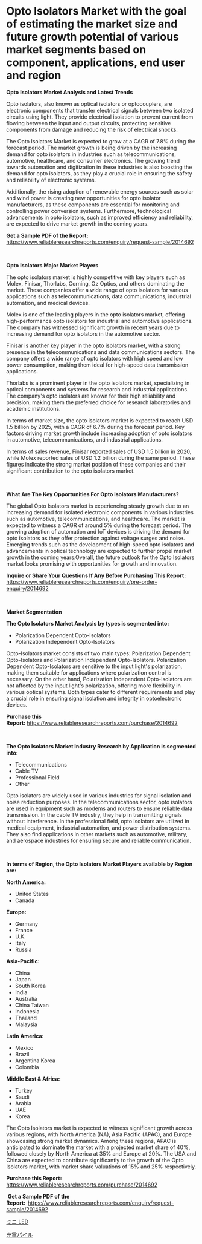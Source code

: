 <p><h1>Opto Isolators Market with the goal of estimating the market size and future growth potential of various market segments based on component, applications, end user and region</h1></p><p><strong>Opto Isolators Market Analysis and Latest Trends</strong></p>
<p><p>Opto isolators, also known as optical isolators or optocouplers, are electronic components that transfer electrical signals between two isolated circuits using light. They provide electrical isolation to prevent current from flowing between the input and output circuits, protecting sensitive components from damage and reducing the risk of electrical shocks.</p><p>The Opto Isolators Market is expected to grow at a CAGR of 7.8% during the forecast period. The market growth is being driven by the increasing demand for opto isolators in industries such as telecommunications, automotive, healthcare, and consumer electronics. The growing trend towards automation and digitization in these industries is also boosting the demand for opto isolators, as they play a crucial role in ensuring the safety and reliability of electronic systems.</p><p>Additionally, the rising adoption of renewable energy sources such as solar and wind power is creating new opportunities for opto isolator manufacturers, as these components are essential for monitoring and controlling power conversion systems. Furthermore, technological advancements in opto isolators, such as improved efficiency and reliability, are expected to drive market growth in the coming years.</p></p>
<p><strong>Get a Sample PDF of the Report:&nbsp;</strong> <a href="https://www.reliableresearchreports.com/enquiry/request-sample/2014692">https://www.reliableresearchreports.com/enquiry/request-sample/2014692</a></p>
<p>&nbsp;</p>
<p><strong>Opto Isolators Major Market Players</strong></p>
<p><p>The opto isolators market is highly competitive with key players such as Molex, Finisar, Thorlabs, Corning, Oz Optics, and others dominating the market. These companies offer a wide range of opto isolators for various applications such as telecommunications, data communications, industrial automation, and medical devices.</p><p>Molex is one of the leading players in the opto isolators market, offering high-performance opto isolators for industrial and automotive applications. The company has witnessed significant growth in recent years due to increasing demand for opto isolators in the automotive sector.</p><p>Finisar is another key player in the opto isolators market, with a strong presence in the telecommunications and data communications sectors. The company offers a wide range of opto isolators with high speed and low power consumption, making them ideal for high-speed data transmission applications.</p><p>Thorlabs is a prominent player in the opto isolators market, specializing in optical components and systems for research and industrial applications. The company's opto isolators are known for their high reliability and precision, making them the preferred choice for research laboratories and academic institutions.</p><p>In terms of market size, the opto isolators market is expected to reach USD 1.5 billion by 2025, with a CAGR of 6.7% during the forecast period. Key factors driving market growth include increasing adoption of opto isolators in automotive, telecommunications, and industrial applications.</p><p>In terms of sales revenue, Finisar reported sales of USD 1.5 billion in 2020, while Molex reported sales of USD 1.2 billion during the same period. These figures indicate the strong market position of these companies and their significant contribution to the opto isolators market.</p></p>
<p>&nbsp;</p>
<p><strong>What Are The Key Opportunities For Opto Isolators Manufacturers?</strong></p>
<p><p>The global Opto Isolators market is experiencing steady growth due to an increasing demand for isolated electronic components in various industries such as automotive, telecommunications, and healthcare. The market is expected to witness a CAGR of around 5% during the forecast period. The growing adoption of automation and IoT devices is driving the demand for opto isolators as they offer protection against voltage surges and noise. Emerging trends such as the development of high-speed opto isolators and advancements in optical technology are expected to further propel market growth in the coming years.Overall, the future outlook for the Opto Isolators market looks promising with opportunities for growth and innovation.</p></p>
<p><strong>Inquire or Share Your Questions If Any Before Purchasing This Report:</strong> <a href="https://www.reliableresearchreports.com/enquiry/pre-order-enquiry/2014692">https://www.reliableresearchreports.com/enquiry/pre-order-enquiry/2014692</a></p>
<p>&nbsp;</p>
<p><strong>Market Segmentation</strong></p>
<p><strong>The Opto Isolators Market Analysis by types is segmented into:</strong></p>
<p><ul><li>Polarization Dependent Opto-Isolators</li><li>Polarization Independent Opto-Isolators</li></ul></p>
<p><p>Opto-Isolators market consists of two main types: Polarization Dependent Opto-Isolators and Polarization Independent Opto-Isolators. Polarization Dependent Opto-Isolators are sensitive to the input light's polarization, making them suitable for applications where polarization control is necessary. On the other hand, Polarization Independent Opto-Isolators are not affected by the input light's polarization, offering more flexibility in various optical systems. Both types cater to different requirements and play a crucial role in ensuring signal isolation and integrity in optoelectronic devices.</p></p>
<p><strong>Purchase this Report:&nbsp;</strong><a href="https://www.reliableresearchreports.com/purchase/2014692">https://www.reliableresearchreports.com/purchase/2014692</a></p>
<p>&nbsp;</p>
<p><strong>The Opto Isolators Market Industry Research by Application is segmented into:</strong></p>
<p><ul><li>Telecommunications</li><li>Cable TV</li><li>Professional Field</li><li>Other</li></ul></p>
<p><p>Opto isolators are widely used in various industries for signal isolation and noise reduction purposes. In the telecommunications sector, opto isolators are used in equipment such as modems and routers to ensure reliable data transmission. In the cable TV industry, they help in transmitting signals without interference. In the professional field, opto isolators are utilized in medical equipment, industrial automation, and power distribution systems. They also find applications in other markets such as automotive, military, and aerospace industries for ensuring secure and reliable communication.</p></p>
<p>&nbsp;</p>
<p><strong>In terms of Region, the Opto Isolators Market Players available by Region are:</strong></p>
<p>
    <p> <strong> North America: </strong>
        <ul>
            <li>United States</li>
            <li>Canada</li>
        </ul>
        </p> 
    <p> <strong> Europe: </strong>
        <ul>
            <li>Germany</li>
            <li>France</li>
            <li>U.K.</li>
            <li>Italy</li>
            <li>Russia</li>
        </ul>
        </p> 
    <p> <strong> Asia-Pacific: </strong>
        <ul>
            <li>China</li>
            <li>Japan</li>
            <li>South Korea</li>
            <li>India</li>
            <li>Australia</li>
            <li>China Taiwan</li>
            <li>Indonesia</li>
            <li>Thailand</li>
            <li>Malaysia</li>
        </ul>
        </p> 
    <p> <strong> Latin America: </strong>
        <ul>
            <li>Mexico</li>
            <li>Brazil</li>
            <li>Argentina Korea</li>
            <li>Colombia</li>
        </ul>
        </p> 
    <p> <strong> Middle East & Africa: </strong>
        <ul>
            <li>Turkey</li>
            <li>Saudi</li>
            <li>Arabia</li>
            <li>UAE</li>
            <li>Korea</li>
        </ul>
    </p>
    </p>
<p><p>The Opto Isolators market is expected to witness significant growth across various regions, with North America (NA), Asia Pacific (APAC), and Europe showcasing strong market dynamics. Among these regions, APAC is anticipated to dominate the market with a projected market share of 40%, followed closely by North America at 35% and Europe at 20%. The USA and China are expected to contribute significantly to the growth of the Opto Isolators market, with market share valuations of 15% and 25% respectively.</p></p>
<p><strong>Purchase this Report: </strong><a href="https://www.reliableresearchreports.com/purchase/2014692">https://www.reliableresearchreports.com/purchase/2014692</a></p>
<p>&nbsp;<strong>Get a Sample PDF of the Report:&nbsp;&nbsp;</strong><a href="https://www.reliableresearchreports.com/enquiry/request-sample/2014692">https://www.reliableresearchreports.com/enquiry/request-sample/2014692</a></p>
<p><strong></strong></p>
<p><p><a href="https://github.com/nemesis2824/Market-Research-Report-List-1/blob/main/565182611041.md">ミニ LED</a></p><p><a href="https://medium.com/@jefferyyan895/%E5%85%85%E9%9B%BB%E3%83%91%E3%82%A4%E3%83%AB%E5%B8%82%E5%A0%B4-%E7%AB%B6%E4%BA%89%E5%88%86%E6%9E%90-%E5%B8%82%E5%A0%B4%E3%83%88%E3%83%AC%E3%83%B3%E3%83%89%E3%81%8A%E3%82%88%E3%81%B32031%E5%B9%B4%E3%81%BE%E3%81%A7%E3%81%AE%E4%BA%88%E6%B8%AC-12515bf4eed9">充電パイル</a></p></p>